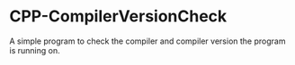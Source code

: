 # CPP-CompilerVersionCheck
A simple program to check the compiler and compiler version the program is running on.

